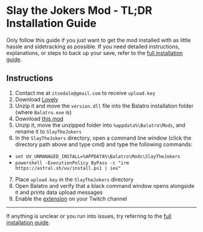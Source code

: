 # Slay the Jokers Mod - TL;DR Installation Guide

Only follow this guide if you just want to get the mod installed with as little hassle and sidetracking as possible.
If you need detailed instructions, explanations, or steps to back up your save, refer to the [full installation guide](../INSTALL.md).

## Instructions

1. Contact me at `itsedalo@gmail.com` to receive `upload.key`
2. Download [Lovely](https://www.github.com/ethangreen-dev/lovely-injector/releases/tag/v0.7.1) 
3. Unzip it and move the `version.dll` file into the Balatro installation folder (where `Balatro.exe` is)
4. Download [this mod](https://github.com/its-edalo/slay-the-jokers/archive/refs/heads/feature/no-bat-file.zip)
5. Unzip it, move the unzipped folder into `%appdata%\Balatro\Mods`, and rename it to `SlayTheJokers`
6. In the `SlayTheJokers` directory, open a command line window (click the directory path above and type cmd) and type the following commands:
  - `set UV_UNMANAGED_INSTALL=%APPDATA%\Balatro\Mods\SlayTheJokers`
  - `powershell -ExecutionPolicy ByPass -c "irm https://astral.sh/uv/install.ps1 | iex"`
7. Place `upload.key` in the `SlayTheJokers` directory
8. Open Balatro and verify that a black command window opens alongside it and prints data upload messages
9. Enable the [extension](https://dashboard.twitch.tv/extensions/iaofk5k6d87u31z9uy2joje2fwn347) on your Twitch channel

---

If anything is unclear or you run into issues, try referring to the [full installation guide](../INSTALL.md). 

